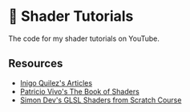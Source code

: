 # 🎨 Shader Tutorials

The code for my shader tutorials on YouTube.

## Resources

- [Inigo Quilez's Articles](https://iquilezles.org/articles/)
- [Patricio Vivo's The Book of Shaders](https://thebookofshaders.com/)
- [Simon Dev's GLSL Shaders from Scratch Course](https://simondev.teachable.com/)
